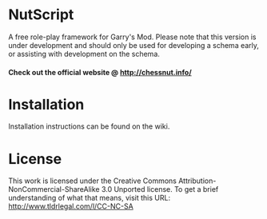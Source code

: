 NutScript
=========

A free role-play framework for Garry's Mod. Please note that this version is under development and should only be used for developing a schema early, or assisting with development on the schema.

#### Check out the official website @ http://chessnut.info/

Installation
=========

Installation instructions can be found on the wiki.

License
=========

This work is licensed under the Creative Commons Attribution-NonCommercial-ShareAlike 3.0 Unported license. To get a brief understanding of what that means, visit this URL: http://www.tldrlegal.com/l/CC-NC-SA

